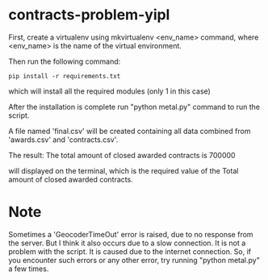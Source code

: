 contracts-problem-yipl
======================

First, create a virtualenv using mkvirtualenv <env_name> command, where <env_name> is the name of the virtual environment.

Then run the following command:

	pip install -r requirements.txt

which will install all the required modules (only 1 in this case)

After the installation is complete run "python metal.py" command to run the script.

A file named 'final.csv' will be created containing all data combined from 'awards.csv' and 'contracts.csv'.

The result:
	The total amount of closed awarded contracts is 700000

will displayed on the terminal, which is the required value of the Total amount of closed awarded contracts.



Note
====

Sometimes a 'GeocoderTimeOut' error is raised, due to no response from the server. But I think it also occurs due to a slow connection.
It is not a problem with the script. It is caused due to the internet connection. So, if you encounter such errors or any other error, try running "python metal.py" a few times.